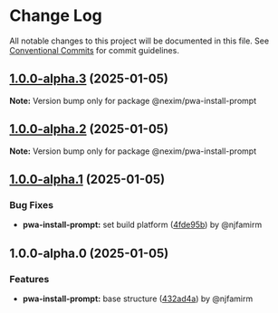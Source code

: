 # Change Log

All notable changes to this project will be documented in this file.
See [Conventional Commits](https://conventionalcommits.org) for commit guidelines.

## [1.0.0-alpha.3](https://github.com/the-nexim/web-app-toolkit/compare/@nexim/pwa-install-prompt@1.0.0-alpha.2...@nexim/pwa-install-prompt@1.0.0-alpha.3) (2025-01-05)

**Note:** Version bump only for package @nexim/pwa-install-prompt

## [1.0.0-alpha.2](https://github.com/the-nexim/web-app-toolkit/compare/@nexim/pwa-install-prompt@1.0.0-alpha.1...@nexim/pwa-install-prompt@1.0.0-alpha.2) (2025-01-05)

**Note:** Version bump only for package @nexim/pwa-install-prompt

## [1.0.0-alpha.1](https://github.com/the-nexim/web-app-toolkit/compare/@nexim/pwa-install-prompt@1.0.0-alpha.0...@nexim/pwa-install-prompt@1.0.0-alpha.1) (2025-01-05)

### Bug Fixes

* **pwa-install-prompt:** set build platform ([4fde95b](https://github.com/the-nexim/web-app-toolkit/commit/4fde95bfabc216d48d4b0f4d09ca8681d633d079)) by @njfamirm

## 1.0.0-alpha.0 (2025-01-05)

### Features

* **pwa-install-prompt:** base structure ([432ad4a](https://github.com/the-nexim/web-app-toolkit/commit/432ad4a5f1a35f7a8639dc9ee17cd7d2f0c391b3)) by @njfamirm
